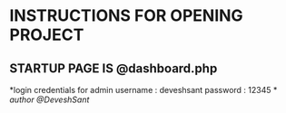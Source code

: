 INSTRUCTIONS FOR OPENING PROJECT
==============

STARTUP PAGE IS @dashboard.php
--------------
*login credentials for admin 
username : deveshsant
password : 12345
*
*author @DeveshSant*

